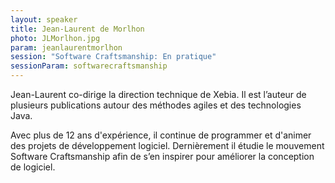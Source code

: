 ```yaml
---
layout: speaker
title: Jean-Laurent de Morlhon
photo: JLMorlhon.jpg
param: jeanlaurentmorlhon
session: "Software Craftsmanship: En pratique"
sessionParam: softwarecraftsmanship
---
```


Jean-Laurent co-dirige la direction technique de Xebia. Il est l’auteur de plusieurs publications autour des méthodes agiles et des technologies Java.

Avec plus de 12 ans d'expérience, il continue de programmer et d'animer des projets de développement logiciel.
Dernièrement il étudie le mouvement Software Craftsmanship afin de s’en inspirer pour améliorer la conception de logiciel.
